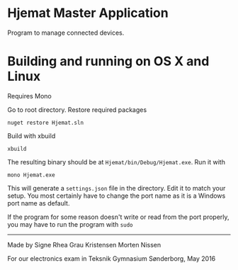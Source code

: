 # Hjemat Master Application
Program to manage connected devices.

# Building and running on OS X and Linux
Requires Mono

Go to root directory. Restore required packages

`nuget restore Hjemat.sln`

Build with xbuild

`xbuild`

The resulting binary should be at `Hjemat/bin/Debug/Hjemat.exe`. Run it with 

`mono Hjemat.exe`

This will generate a `settings.json` file in the directory. Edit it to match your setup. You most certainly have to change the port name as it is a Windows port name as default.

If the program for some reason doesn't write or read from the port properly, you may have to run the program with `sudo`

------------------
Made by
Signe Rhea Grau Kristensen
Morten Nissen

For our electronics exam in Teksnik Gymnasium Sønderborg, May 2016
